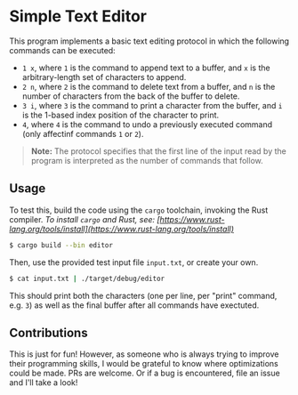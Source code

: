 # Simple Text Editor

This program implements a basic text editing protocol in which the following commands can be executed:

- `1 x`, where `1` is the command to append text to a buffer, and `x` is the arbitrary-length set of characters to append.
- `2 n`, where `2` is the command to delete text from a buffer, and `n` is the number of characters from the back of the buffer to delete.
- `3 i`, where `3` is the command to print a character from the buffer, and `i` is the 1-based index position of the character to print.
- `4`, where `4` is the command to undo a previously executed command (only affectinf commands `1` or `2`).

> **Note:** The protocol specifies that the first line of the input read by the program is interpreted as the number of commands that follow.

## Usage

To test this, build the code using the `cargo` toolchain, invoking the Rust compiler. _To install `cargo` and Rust, see: [https://www.rust-lang.org/tools/install](https://www.rust-lang.org/tools/install)_

```sh
$ cargo build --bin editor
```

Then, use the provided test input file `input.txt`, or create your own.

```sh 
$ cat input.txt | ./target/debug/editor
```

This should print both the characters (one per line, per "print" command, e.g. `3`) as well as the final buffer after all commands have exectuted.

## Contributions

This is just for fun! However, as someone who is always trying to improve their programming skills, I would be grateful to know where optimizations could be made. PRs are welcome. Or if a bug is encountered, file an issue and I'll take a look!